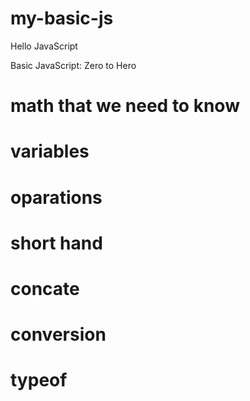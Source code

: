# my-basic-js


Hello JavaScript

Basic JavaScript: Zero to Hero

# math that we need to know
# variables 

# oparations
# short hand
# concate
# conversion
# typeof
